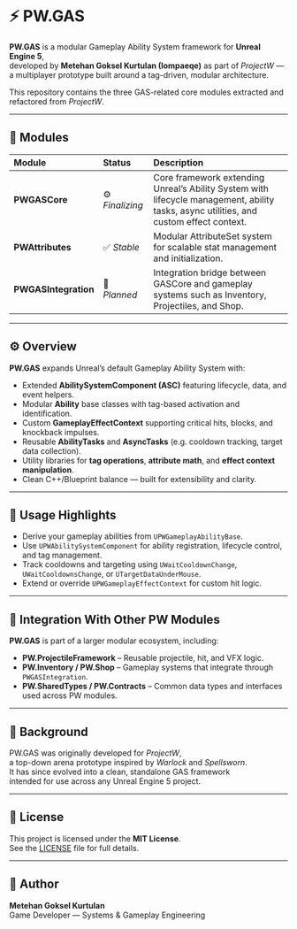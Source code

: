 # ⚡ PW.GAS

**PW.GAS** is a modular Gameplay Ability System framework for **Unreal Engine 5**,  
developed by **Metehan Goksel Kurtulan (Iompaeqe)** as part of *ProjectW* —  
a multiplayer prototype built around a tag-driven, modular architecture.

This repository contains the three GAS-related core modules extracted and refactored from *ProjectW*.

---

## 🧩 Modules

| Module | Status | Description |
|:--|:--|:--|
| **PWGASCore** | ⚙️ *Finalizing* | Core framework extending Unreal’s Ability System with lifecycle management, ability tasks, async utilities, and custom effect context. |
| **PWAttributes** | ✅ *Stable* | Modular AttributeSet system for scalable stat management and initialization. |
| **PWGASIntegration** | 🧠 *Planned* | Integration bridge between GASCore and gameplay systems such as Inventory, Projectiles, and Shop. |

---

## ⚙️ Overview

**PW.GAS** expands Unreal’s default Gameplay Ability System with:

- Extended **AbilitySystemComponent (ASC)** featuring lifecycle, data, and event helpers.  
- Modular **Ability** base classes with tag-based activation and identification.  
- Custom **GameplayEffectContext** supporting critical hits, blocks, and knockback impulses.  
- Reusable **AbilityTasks** and **AsyncTasks** (e.g. cooldown tracking, target data collection).  
- Utility libraries for **tag operations**, **attribute math**, and **effect context manipulation**.  
- Clean C++/Blueprint balance — built for extensibility and clarity.

---

## 🧩 Usage Highlights

- Derive your gameplay abilities from `UPWGameplayAbilityBase`.  
- Use `UPWAbilitySystemComponent` for ability registration, lifecycle control, and tag management.  
- Track cooldowns and targeting using `UWaitCooldownChange`, `UWaitCooldownsChange`, or `UTargetDataUnderMouse`.  
- Extend or override `UPWGameplayEffectContext` for custom hit logic.  

---

## 🔗 Integration With Other PW Modules

**PW.GAS** is part of a larger modular ecosystem, including:

- **PW.ProjectileFramework** – Reusable projectile, hit, and VFX logic.  
- **PW.Inventory / PW.Shop** – Gameplay systems that integrate through `PWGASIntegration`.  
- **PW.SharedTypes / PW.Contracts** – Common data types and interfaces used across PW modules.

---

## 🧠 Background

PW.GAS was originally developed for *ProjectW*,  
a top-down arena prototype inspired by *Warlock* and *Spellsworn*.  
It has since evolved into a clean, standalone GAS framework  
intended for use across any Unreal Engine 5 project.

---

## 📄 License


This project is licensed under the **MIT License**.  
See the [LICENSE](LICENSE) file for full details.

---

## 👤 Author

**Metehan Goksel Kurtulan**  
Game Developer — Systems & Gameplay Engineering  
